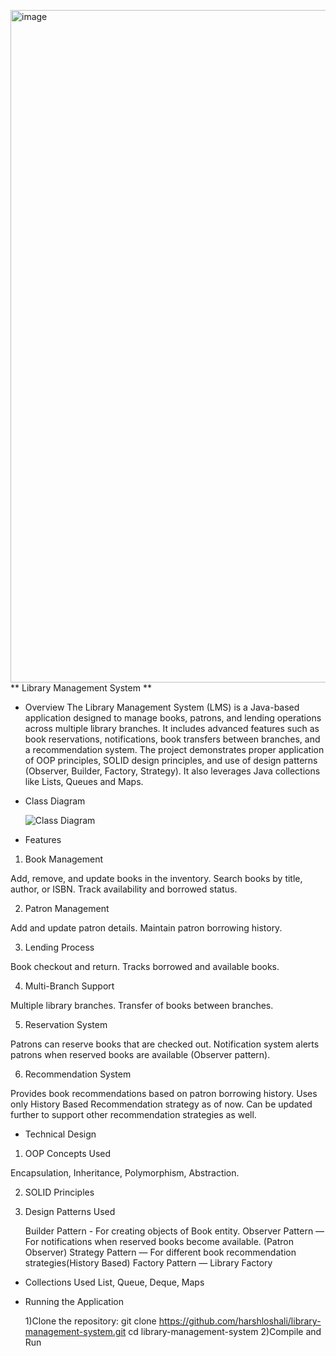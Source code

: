 <img width="2036" height="1076" alt="image" src="https://github.com/user-attachments/assets/0511fcd0-5ea4-454a-a1bb-9d5d8d7d9a0b" />** Library Management System **

* Overview
The Library Management System (LMS) is a Java-based application designed to manage books, patrons, and lending operations across multiple library branches. It includes advanced features such as book reservations, notifications, book transfers between branches, and a recommendation system.
The project demonstrates proper application of OOP principles, SOLID design principles, and use of design patterns (Observer, Builder, Factory, Strategy). It also leverages Java collections like Lists, Queues and Maps.

* Class Diagram
  
  ![Class Diagram](class-diagram.png)


* Features 

1. Book Management
   
Add, remove, and update books in the inventory.
Search books by title, author, or ISBN.
Track availability and borrowed status.

2. Patron Management

Add and update patron details.
Maintain patron borrowing history.

3. Lending Process

Book checkout and return.
Tracks borrowed and available books.

4. Multi-Branch Support

Multiple library branches.
Transfer of books between branches.

5. Reservation System

Patrons can reserve books that are checked out.
Notification system alerts patrons when reserved books are available (Observer pattern).

6. Recommendation System

Provides book recommendations based on patron borrowing history.
Uses only History Based Recommendation strategy as of now. Can be updated further to support other recommendation strategies as well.


* Technical Design

1) OOP Concepts Used

Encapsulation, Inheritance, Polymorphism, Abstraction.

2) SOLID Principles

3) Design Patterns Used

   Builder Pattern - For creating objects of Book entity.
   Observer Pattern — For notifications when reserved books become available. (Patron Observer)
   Strategy Pattern — For different book recommendation strategies(History Based)
   Factory Pattern — Library Factory

* Collections Used
  List, Queue, Deque, Maps 

* Running the Application

  1)Clone the repository:
    git clone https://github.com/harshloshali/library-management-system.git
    cd library-management-system
  2)Compile and Run
    
